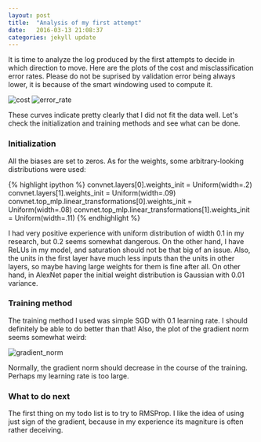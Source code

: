 ```yaml
---
layout: post
title:  "Analysis of my first attempt"
date:   2016-03-13 21:08:37
categories: jekyll update
---
```


It is time to analyze the log produced by the first attempts to 
decide in which direction to move. Here are the plots of the cost 
and misclassification error rates. Please do not be suprised by
validation error being always lower, it is because of the smart
windowing used to compute it.

![cost]({{site.baseurl}}/downloads/lenet1_cost.png)
![error_rate]({{site.baseurl}}/downloads/lenet1_error_rate.png)

These curves indicate pretty clearly that I did not fit the data well.
Let's check the initialization and training methods and see what can be done.

### Initialization

All the biases are set to zeros. As for the weights, some arbitrary-looking
distributions were used:

{% highlight ipython %}
convnet.layers[0].weights_init = Uniform(width=.2)
convnet.layers[1].weights_init = Uniform(width=.09)
convnet.top_mlp.linear_transformations[0].weights_init = Uniform(width=.08)
convnet.top_mlp.linear_transformations[1].weights_init = Uniform(width=.11)
{% endhighlight %}

I had very positive experience with uniform distribution of width 0.1 in my
research, but 0.2 seems somewhat dangerous. On the other hand, I have ReLUs in
my model, and saturation should not be that big of an issue. Also, the units in
the first layer have much less inputs than the units in other layers, so maybe
having large weights for them is fine after all. On other hand, in AlexNet
paper the initial weight distribution is Gaussian with 0.01 variance.

### Training method

The training method I used was simple SGD with 0.1 learning rate.  I should
definitely be able to do better than that! Also, the plot of the gradient norm
seems somewhat weird:

![gradient_norm]({{site.baseurl}}/downloads/lenet1_gradient_norm.png)

Normally, the gradient norm should decrease in the course of the training.
Perhaps my learning rate is too large.

### What to do next

The first thing on my todo list is to try to RMSProp. I like the idea
of using just sign of the gradient, because in my experience its magniture
is often rather deceiving.
